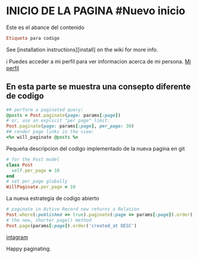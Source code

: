 # INICIO DE LA PAGINA  #Nuevo inicio  

Este es el abance del contenido

``` ruby
Etiqueta para codigo
```

See [installation instructions][install] on the wiki for more info.

ℹ️ Puedes acceder a mi perfil para ver informacion acerca de mi persona. [Mi perfil](https://www.facebook.com/victoremanueleh)

## En esta parte se muestra una consepto diferente de codigo

``` ruby
## perform a paginated query:
@posts = Post.paginate(page: params[:page])
# or, use an explicit "per page" limit:
Post.paginate(page: params[:page], per_page: 30)
## render page links in the view:
<%= will_paginate @posts %>
```
Pequeña descripcion del codigo implementado de la nueva pagina en git

``` ruby
# for the Post model
class Post
  self.per_page = 10
end
# set per_page globally
WillPaginate.per_page = 10
```
La nueva estrategia de codigo abierto

``` ruby
# paginate in Active Record now returns a Relation
Post.where(:published => true).paginate(:page => params[:page]).order('id DESC')
# the new, shorter page() method
Post.page(params[:page]).order('created_at DESC')
```

[intagram](https://instagram.com/victoremanueleh)

Happy paginating.
